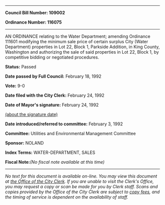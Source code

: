 

********

**Council Bill Number: 109002**
   
**Ordinance Number: 116075**
********

 AN ORDINANCE relating to the Water Department; amending Ordinance 111601 modifying the minimum sale price of certain surplus City (Water Department) properties in Lot 22, Block 1, Parkside Addition, in King County, Washington and authorizing the sale of said properties in Lot 22, Block 1, by competitive bidding or negotiated procedures.

**Status:** Passed
   
**Date passed by Full Council:** February 18, 1992
   
**Vote:** 9-0
   
**Date filed with the City Clerk:** February 24, 1992
   
**Date of Mayor's signature:** February 24, 1992
   
[(about the signature date)](/~public/approvaldate.htm)
   
   
   
**Date introduced/referred to committee:** February 3, 1992
   
**Committee:** Utilities and Environmental Management Committee
   
**Sponsor:** NOLAND
   
   
**Index Terms:** WATER-DEPARTMENT, SALES

**Fiscal Note:**_(No fiscal note available at this time)_
********

_No text for this document is available on-line. You may view this document at [the Office of the City Clerk](http://www.seattle.gov/leg/clerk/contactUs.htm). If you are unable to visit the Clerk's Office, you may request a copy or scan be made for you by Clerk staff. Scans and copies provided by the Office of the City Clerk are subject to [copy fees](http://clerk.seattle.gov/~public/clerkfees.htm), and the timing of service is dependent on the availability of staff._

